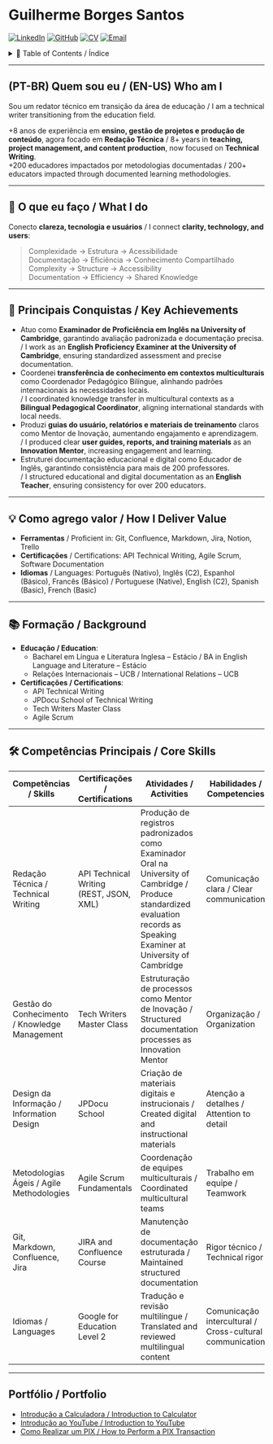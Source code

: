 # Guilherme Borges Santos

[![LinkedIn](https://img.shields.io/badge/LinkedIn-GuilhermeB-blue?style=flat-square&logo=linkedin)](https://www.linkedin.com/in/guilhermeborsan)
[![GitHub](https://img.shields.io/badge/GitHub-GBSantos20-black?style=flat-square&logo=github)](https://github.com/GuilhermeBorSan)
[![CV](https://img.shields.io/badge/CV-PDF-red?style=flat-square&logo=adobeacrobatreader)](https://github.com/GuilhermeBorSan/MyCVs/raw/main/PT-BR.pdf)
[![Email](https://img.shields.io/badge/Email-GBSantos20@uol.com.br-green?style=flat-square&logo=gmail)](mailto:GBSantos20@uol.com.br)

<details>
<summary>📖 Table of Contents / Índice</summary>

- [Quem sou eu / Who am I](#pt-br-quem-sou-eu--en-us-who-am-i)
- [O que eu faço / What I do](#-o-que-eu-faco--what-i-do)
- [Principais Conquistas / Key Achievements](#-principais-conquistas--key-achievements)
- [Como agrego valor / How I Deliver Value](#-como-agrego-valor--how-i-deliver-value)
- [Formação / Background](#-formacao--background)
- [Competências Principais / Core Skills](#-competencias-principais--core-skills)
- [Portfólio / Portfolio](#-portfolio--portfolio)
- [Vamos nos conectar / Let’s Connect](#-vamos-nos-conectar--lets-connect)

</details>


---

## (PT-BR) Quem sou eu / (EN-US) Who am I

Sou um redator técnico em transição da área de educação / I am a technical writer transitioning from the education field.

+8 anos de experiência em **ensino, gestão de projetos e produção de conteúdo**, agora focado em **Redação Técnica** / 8+ years in **teaching, project management, and content production**, now focused on **Technical Writing**.  
+200 educadores impactados por metodologias documentadas / 200+ educators impacted through documented learning methodologies.

---

## 🔎 O que eu faço / What I do

Conecto **clareza, tecnologia e usuários** / I connect **clarity, technology, and users**:  
> Complexidade → Estrutura → Acessibilidade  
> Documentação → Eficiência → Conhecimento Compartilhado  
> Complexity → Structure → Accessibility  
> Documentation → Efficiency → Shared Knowledge

---

## 🚀 Principais Conquistas / Key Achievements

- Atuo como **Examinador de Proficiência em Inglês na University of Cambridge**, garantindo avaliação padronizada e documentação precisa.  
  / I work as an **English Proficiency Examiner at the University of Cambridge**, ensuring standardized assessment and precise documentation.
- Coordenei **transferência de conhecimento em contextos multiculturais** como Coordenador Pedagógico Bilíngue, alinhando padrões internacionais às necessidades locais.  
  / I coordinated knowledge transfer in multicultural contexts as a **Bilingual Pedagogical Coordinator**, aligning international standards with local needs.
- Produzi **guias do usuário, relatórios e materiais de treinamento** claros como Mentor de Inovação, aumentando engajamento e aprendizagem.  
  / I produced clear **user guides, reports, and training materials** as an **Innovation Mentor**, increasing engagement and learning.
- Estruturei documentação educacional e digital como Educador de Inglês, garantindo consistência para mais de 200 professores.  
  / I structured educational and digital documentation as an **English Teacher**, ensuring consistency for over 200 educators.

---

## 💡 Como agrego valor / How I Deliver Value

- **Ferramentas** / Proficient in: Git, Confluence, Markdown, Jira, Notion, Trello  
- **Certificações** / Certifications: API Technical Writing, Agile Scrum, Software Documentation  
- **Idiomas** / Languages: Português (Nativo), Inglês (C2), Espanhol (Básico), Francês (Básico) / Portuguese (Native), English (C2), Spanish (Basic), French (Basic)

---

## 📚 Formação / Background

- **Educação / Education**:  
  - Bacharel em Língua e Literatura Inglesa – Estácio / BA in English Language and Literature – Estácio  
  - Relações Internacionais – UCB / International Relations – UCB
- **Certificações / Certifications**:  
  - API Technical Writing  
  - JPDocu School of Technical Writing  
  - Tech Writers Master Class  
  - Agile Scrum

---

## 🛠 Competências Principais / Core Skills

| Competências / Skills | Certificações / Certifications | Atividades / Activities | Habilidades / Competencies |
|----------------------|-------------------------------|------------------------|----------------------------|
| Redação Técnica / Technical Writing | API Technical Writing (REST, JSON, XML) | Produção de registros padronizados como Examinador Oral na University of Cambridge / Produce standardized evaluation records as Speaking Examiner at University of Cambridge | Comunicação clara / Clear communication |
| Gestão do Conhecimento / Knowledge Management | Tech Writers Master Class | Estruturação de processos como Mentor de Inovação / Structured documentation processes as Innovation Mentor | Organização / Organization |
| Design da Informação / Information Design | JPDocu School | Criação de materiais digitais e instrucionais / Created digital and instructional materials | Atenção a detalhes / Attention to detail |
| Metodologias Ágeis / Agile Methodologies | Agile Scrum Fundamentals | Coordenação de equipes multiculturais / Coordinated multicultural teams | Trabalho em equipe / Teamwork |
| Git, Markdown, Confluence, Jira | JIRA and Confluence Course | Manutenção de documentação estruturada / Maintained structured documentation | Rigor técnico / Technical rigor |
| Idiomas / Languages | Google for Education Level 2 | Tradução e revisão multilíngue / Translated and reviewed multilingual content | Comunicação intercultural / Cross-cultural communication |

---

## Portfólio / Portfolio

- [Introdução a Calculadora / Introduction to Calculator](https://github.com/GuilhermeBorSan/My-Repo/blob/main/CalculatorExercise.md)  
- [Introdução ao YouTube / Introduction to YouTube](https://github.com/GuilhermeBorSan/My-Repo/blob/main/Intro-to-YouTube.md)  
- [Como Realizar um PIX / How to Perform a PIX Transaction](https://github.com/GuilhermeBorSan/My-Repo/blob/main/Pix-Transaction.md)  
